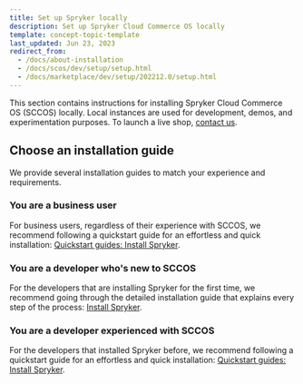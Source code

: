 ```yaml
---
title: Set up Spryker locally
description: Set up Spryker Cloud Commerce OS locally
template: concept-topic-template
last_updated: Jun 23, 2023
redirect_from:
  - /docs/about-installation
  - /docs/scos/dev/setup/setup.html
  - /docs/marketplace/dev/setup/202212.0/setup.html
---
```


This section contains instructions for installing Spryker Cloud Commerce OS (SCCOS) locally. Local instances are used for development, demos, and experimentation purposes. To launch a live shop, [contact us](https://spryker.com/contact-us-commerce/).

## Choose an installation guide

We provide several installation guides to match your experience and requirements.

### You are a business user

For business users, regardless of their experience with SCCOS, we recommend following a quickstart guide for an effortless and quick installation: [Quickstart guides: Install Spryker](/docs/scos/dev/set-up-spryker-locally/quickstart-guides-install-spryker/quickstart-guides-install-spryker.html).

### You are a developer who's new to SCCOS

For the developers that are installing Spryker for the first time, we recommend going through the detailed installation guide that explains every step of the process: [Install Spryker](/docs/scos/dev/set-up-spryker-locally/install-spryker/install-spryker.html).

### You are a developer experienced with SCCOS

For the developers that installed Spryker before, we recommend following a quickstart guide for an effortless and quick installation: [Quickstart guides: Install Spryker](/docs/scos/dev/set-up-spryker-locally/quickstart-guides-install-spryker/quickstart-guides-install-spryker.html).
